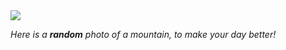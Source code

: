 <img src="https://source.unsplash.com/collection/9414400" />

<i>Here is a <b>random</b> photo of a mountain, to make your day better!</i>
